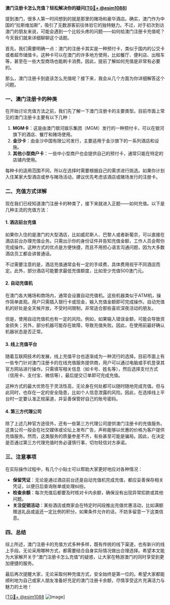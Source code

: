 **澳门注册卡怎么充值？轻松解决你的疑问[[TG💪+ @esim1088](https://t.me/s/esim1088)]**

提到澳门，很多人第一时间想到的就是那里的赌场和豪华酒店。确实，澳门作为中国的“拉斯维加斯”，吸引了无数游客前往体验它的独特魅力。不过，对于初次到访澳门的朋友来说，可能会遇到一个比较头疼的问题——如何给澳门注册卡充值呢？今天我们就来详细聊聊这个话题。

首先，我们需要明确一点：澳门的注册卡其实是一种预付卡，类似于国内的公交卡或者超市储值卡。这种卡可以在澳门的许多地方使用，比如餐厅、便利店、出租车等，甚至在一些大型商场也能刷卡消费。因此，提前了解如何充值是非常有必要的。

那么，澳门注册卡到底该怎么充值呢？接下来，我会从几个方面为你详细解答这个问题。

### **一、澳门注册卡的种类**
在开始讨论充值方法之前，我们先了解一下澳门注册卡的主要类型。目前市面上常见的澳门注册卡主要有以下几种：

1. **MGM卡**：这是由澳门银河娱乐集团（MGM）发行的一种预付卡，可以在银河旗下的酒店、餐厅和赌场使用。
2. **金沙卡**：由金沙中国有限公司发行，主要适用于金沙旗下的一系列酒店和设施。
3. **其他小型商户卡**：一些中小型商户也会提供自己的预付卡，通常只能在特定的店铺内使用。

每种卡的适用范围不同，所以在选择时需要根据自己的需求进行挑选。如果你计划入住某家大型酒店或参与赌场活动，建议优先考虑该酒店或赌场发行的注册卡。

### **二、充值方式详解**
现在我们已经知道澳门注册卡的种类了，接下来就进入正题——如何充值。以下是几种主流的充值方法：

#### **1. 酒店前台充值**
如果你入住的是澳门的大型酒店，比如威尼斯人、巴黎人或者新葡京，可以直接在酒店前台办理充值业务。只需出示你的身份证件并告知充值金额，工作人员会帮你完成操作。这种方式的优点是方便快捷，而且不用担心语言沟通问题，因为大多数酒店员工都会讲普通话。

不过需要注意的是，酒店充值通常会有一定的手续费，具体费用视乎不同酒店而定。此外，部分酒店可能要求最低充值额度，比如至少充值500澳门元。

#### **2. 自动充值机**
在澳门各大赌场和商场内，通常会设置自动充值机。这些机器类似于ATM机，操作简单直观。用户只需插入银行卡或现金，输入充值金额即可完成操作。自动充值机的好处是全天候开放，不受时间限制，非常适合那些喜欢深夜活动的朋友。

但是，使用自动充值机也有一定的风险。例如，如果输入错误金额，可能会导致资金损失；另外，部分机器可能存在故障，导致充值失败。因此，在使用前最好确认机器状态是否正常。

#### **3. 线上充值平台**
随着互联网技术的发展，线上充值平台也逐渐成为一种流行的选择。目前市面上有一些专门针对澳门注册卡的在线充值服务提供商，用户可以通过电脑或手机登录其官方网站进行操作。只需填写相关信息（如卡号、姓名等），然后选择支付方式（信用卡、支付宝、微信等），最后提交订单即可完成充值。

这种方式的最大优势在于灵活性高，无论身在何处都可以随时随地完成充值。但与此同时，也存在一定的安全隐患，比如个人信息泄露的风险。因此，在选择线上平台时一定要认准正规渠道，并妥善保管好自己的账号密码。

#### **4. 第三方代理公司**
除了上述几种官方途径外，还有一些第三方代理公司提供澳门注册卡的充值服务。这类公司一般会在社交媒体或论坛上发布广告，声称能够以优惠的价格为客户提供充值服务。然而，这类服务的质量参差不齐，有些甚至可能是骗局。因此，在决定是否通过第三方代理充值时务必谨慎行事，切勿轻信对方承诺。

### **三、注意事项**
在实际操作过程中，有几个小贴士可以帮助大家更好地应对各种情况：

- **保留凭证**：无论是通过酒店前台还是自动充值机完成充值，都应妥善保存相关凭证，以便日后查询账单或处理纠纷。
- **检查余额**：每次充值后都要及时核对卡内余额，确保没有出现异常扣款或其他问题。
- **关注促销活动**：某些酒店或商家会在特定时间段推出充值优惠活动，比如满额赠送礼品或返还一定比例的积分。如果条件允许的话，不妨多留意一下这类信息。

### **四、总结**
综上所述，澳门注册卡的充值方式多种多样，既有传统的线下渠道，也有新兴的线上手段。无论采用哪种方式，都需要结合自身实际情况做出合理选择。希望本文能为大家解开关于“澳门注册卡怎么充值”的疑惑，让大家在畅游澳门的同时享受到更加便捷的服务。

最后再次提醒大家，无论采取何种充值方式，安全始终是第一位的。希望大家都能顺利地为自己或家人朋友准备好充足的澳门注册卡余额，尽情享受这片充满活力与魅力的土地！

[[TG💪+ @esim1088](https://t.me/s/esim1088) ![Image](https://i.postimg.cc/4NQfJmqS/Snipaste-2025-05-13-00-14-12.png)]